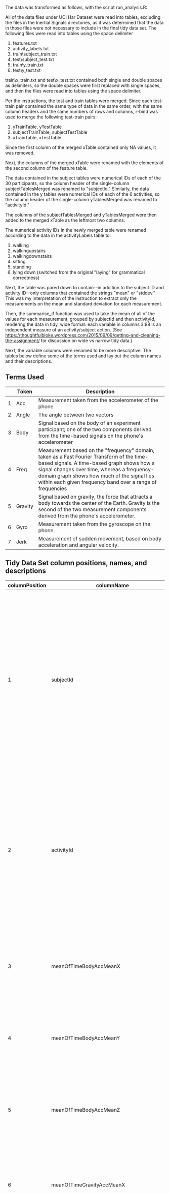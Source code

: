 The data was transformed as follows, with the script run_analysis.R:

All of the data files under UCI Har Dataset were read into tables, excluding the files in the Inertial Signals directories, as it was determined that the data in those files were not necessary to include in the final tidy data set. The following files were read into tables using the space delimiter
1. features.txt
2. activity_labels.txt
3. train\subject_train.txt
4. test\subject_test.txt
5. train\y_train.txt
6. test\y_test.txt

train\x_train.txt and test\x_test.txt contained both single and double spaces as delimiters, so the double spaces were first replaced with single spaces, and then the files were read into tables using the space delimiter.

Per the instructions, the test and train tables were merged. Since each test-train pair contained the same type of data in the same order, with the same column headers and the same numbers of rows and columns, r-bind was used to merge the following test-train pairs:
1. yTrainTable, yTestTable
2. subjectTrainTable, subjectTestTable
3. xTrainTable, xTestTable

Since the first column of the merged xTable contained only NA values, it was removed.

Next, the columns of the merged xTable were renamed with the elements of the second column of the feature table.

The data contained in the subject tables were numerical IDs of each of the 30 participants, so the column header of the single-column  subjectTablesMerged was renamed to "subjectId."
Similarly, the data contained in the y tables were numerical IDs of each of the 6 activities, so the column header of the single-column  yTablesMerged was renamed to "activityId."

The columns of the subjectTablesMerged and yTablesMerged were then added to the merged xTable as the leftmost two columns. 

The numerical activity IDs in the newly merged table were renamed according to the data in the activityLabels table to:
1. walking
2. walkingupstairs
3. walkingdownstairs
4. sitting
5. standing
6. lying down (switched from the original "laying" for grammatical correctness)

Next, the table was pared down to contain--in addition to the subject ID and activity ID--only columns that contained the strings "mean" or "stddev." This was my interpretation of the instruction to extract only the measurements on the mean and standard deviation for each measurement.

Then, the summarise_if function was used to take the mean of all of the values for each measurement, grouped by subjectId and then activityId, rendering the data in tidy, wide format: each variable in columns 3:88 is an independent measure of an activity/subject action. (See https://thoughtfulbloke.wordpress.com/2015/09/09/getting-and-cleaning-the-assignment/ for discussion on wide vs narrow tidy data.)

Next, the variable columns were renamed to be more descriptive. The tables below define some of the terms used and lay out the column names and their descriptions.



## Terms Used

| |Token|Description|
|--- |--- |--- |
|1|Acc|Measurement taken from the accelerometer of the phone|
|2|Angle|The angle between two vectors|
|3|Body|Signal based on the body of an experiment participant; one of the two components derived from the time-based signals on the phone's accelerometer|
|4|Freq|Measurement based on the "frequency" domain, taken as a Fast Fourier Transform of the time-based signals. A time-based graph shows how a signal changes over time, whereas a frequency-domain graph shows how much of the signal lies within each given frequency band over a range of frequencies|
|5|Gravity|Signal based on gravity, the force that attracts a body towards the center of the Earth. Gravity is the second of the two measurement components derived from the phone's accelerometer.|
|6|Gyro|Measurement taken from the gyroscope on the phone.|
|7|Jerk|Measurement of sudden movement, based on body acceleration and angular velocity.|


## Tidy Data Set column positions, names, and descriptions
|columnPosition|columnName|type|description|
|--- |--- |--- |--- |
|1|subjectId|integer|Numeric identifier (a unique sequential number) that indicates the participant or subject of the experiment. The original research study included 30 participants, so this variable has a range of numeric values from 1-30. No further information beyond an ID number was provided by the original research team.|
|2|activityId|character|Character string describing one of six different activities that were performed by participants in the experiment, consisting of: Lying down (name changed from "laying" for grammatical correctness); Sitting; Standing; Walking; Walking downstairs; Walking upstairs|
|3|meanOfTimeBodyAccMeanX|double|Numeric variable measuring the mean of all of the time-domain body accelerometer signal means in the X dimension of the phone|
|4|meanOfTimeBodyAccMeanY|double|Numeric variable measuring the mean of all of the time-domain body accelerometer signal means in the Y dimension of the phone|
|5|meanOfTimeBodyAccMeanZ|double|Numeric variable measuring the mean of all of the time-domain body accelerometer signal means in the Z dimension of the phone|
|6|meanOfTimeGravityAccMeanX|double|Numeric variable measuring the mean of all of the time-domain gravity accelerometer signal means in the X dimension of the phone|
|7|meanOfTimeGravityAccMeanY|double|Numeric variable measuring the mean of all of the time-domain gravity accelerometer signal means in the Y dimension of the phone|
|8|meanOfTimeGravityAccMeanZ|double|Numeric variable measuring the mean of all of the y time-domain gravity accelerometer signal means in the Z dimension of the phone|
|9|meanOfTimeBodyAccJerkMeanX|double|Numeric variable measuring the mean of all of the time-domain body jerk accelerometer signal means in the X dimension of the phone|
|10|meanOfTimeBodyAccJerkMeanY|double|Numeric variable measuring the mean of all of the time-domain body jerk accelerometer signal means in the Y dimension of the phone|
|11|meanOfTimeBodyAccJerkMeanZ|double|Numeric variable measuring the mean of all of the time-domain body  jerk accelerometer signal means in the Z dimension of the phone|
|12|meanOfTimeBodyGyroMeanX|double|Numeric variable measuring the mean of all of the time-domain body gyroscope signal means in the X dimension of the phone|
|13|meanOfTimeBodyGyroMeanY|double|Numeric variable measuring the mean of all of the time-domain body gyroscope signal means in the Y dimension of the phone|
|14|meanOfTimeBodyGyroMeanZ|double|Numeric variable measuring the mean of all of the time-domain body gyroscope signal means in the Z dimension of the phone|
|15|meanOfTimeBodyGyroJerkMeanX|double|Numeric variable measuring the mean of all of the time-domain body jerk gyroscope signal means in the X dimension of the phone|
|16|meanOfTimeBodyGyroJerkMeanY|double|Numeric variable measuring the mean of all of the time-domain body jerk gyroscope signal means in the Y dimension of the phone|
|17|meanOfTimeBodyGyroJerkMeanZ|double|Numeric variable measuring the mean of all of the time-domain body jerk gyroscope signal means in the Z dimension of the phone|
|18|meanOfTimeBodyAccMagMean|double|Numeric variable measuring the mean of all of the the magnitude (calculated using the Euclidean norm) of time-domain body accelerometer signal means|
|19|meanOfTimeGravityAccMagMean|double|Numeric variable measuring the mean of all of the the magnitude (calculated using the Euclidean norm) of time-domain gravity accelerometer signal measurement means|
|20|meanOfTimeBodyAccJerkMagMean|double|Numeric variable measuring the mean of all of the the magnitude (calculated using the Euclidean norm) of time-domain body jerk accelerometer signal means|
|21|meanOfTimeBodyGyroMagMean|double|Numeric variable measuring the mean of all of the the magnitude (calculated using the Euclidean norm) of time-domain body  gyroscope signal means|
|22|meanOfTimeBodyGyroJerkMagMean|double|Numeric variable measuring the mean of all of the the magnitude (calculated using the Euclidean norm) of time-domain body jerk gyroscope signal means|
|23|meanOfFreqBodyAccMeanX|double|Numeric variable measuring the mean of all of the frequency-domain body accelerometer signal means in the X dimension of the phone|
|24|meanOfFreqBodyAccMeanY|double|Numeric variable measuring the mean of all of the frequency-domain body accelerometer signal means in the Y dimension of the phone|
|25|meanOfFreqBodyAccMeanZ|double|Numeric variable measuring the mean of all of the frequency-domain body accelerometer signal means in the Z dimension of the phone|
|26|meanOfFreqBodyAccMeanFreqX|double|Numeric variable measuring the mean of all of the frequency-domain body accelerometer signal frequency means in the X dimension of the phone|
|27|meanOfFreqBodyAccMeanFreqY|double|Numeric variable measuring the mean of all of the frequency-domain body accelerometer signal frequency means in the Y dimension of the phone|
|28|meanOfFreqBodyAccMeanFreqZ|double|Numeric variable measuring the mean of all of the frequency-domain body accelerometer signal frequency means in the Z dimension of the phone|
|29|meanOfFreqBodyAccJerkMeanX|double|Numeric variable measuring the mean of all of the frequency-domain body jerk accelerometer signal means in the X dimension of the phone|
|30|meanOfFreqBodyAccJerkMeanY|double|Numeric variable measuring the mean of all of the frequency-domain body jerk accelerometer signal means in the Y dimension of the phone|
|31|meanOfFreqBodyAccJerkMeanZ|double|Numeric variable measuring the mean of all of the frequency-domain body jerk accelerometer signal means in the Z dimension of the phone|
|32|meanOfFreqBodyAccJerkMeanFreqX|double|Numeric variable measuring the mean of all of the frequency-domain body jerk accelerometer signal frequency means in the X dimension of the phone|
|33|meanOfFreqBodyAccJerkMeanFreqY|double|Numeric variable measuring the mean of all of the frequency-domain body jerk accelerometer signal frequency means in the Y dimension of the phone|
|34|meanOfFreqBodyAccJerkMeanFreqZ|double|Numeric variable measuring the mean of all of the frequency-domain body jerk accelerometer signal frequency means in the Z dimension of the phone|
|35|meanOfFreqBodyGyroMeanX|double|Numeric variable measuring the mean of all of the frequency-domain body gyroscope signal means in the X dimension of the phone|
|36|meanOfFreqBodyGyroMeanY|double|Numeric variable measuring the mean of all of the frequency-domain body gyroscope signal means in the Y dimension of the phone|
|37|meanOfFreqBodyGyroMeanZ|double|Numeric variable measuring the mean of all of the frequency-domain body gyroscope signal means in the Z dimension of the phone|
|38|meanOfFreqBodyGyroMeanFreqX|double|Numeric variable measuring the mean of all of the frequency-domain body gyroscope signal frequency means in the X dimension of the phone|
|39|meanOfFreqBodyGyroMeanFreqY|double|Numeric variable measuring the mean of all of the frequency-domain body gyroscope signal frequency means in the Y dimension of the phone|
|40|meanOfFreqBodyGyroMeanFreqZ|double|Numeric variable measuring the mean of all of the frequency-domain body gyroscope signal frequency means in the Z dimension of the phone|
|41|meanOfFreqBodyAccMagMean|double|Numeric variable measuring the mean of all of the the magnitude (calculated using the Euclidean norm) of frequency-domain body accelerometer signal means|
|42|meanOfFreqBodyAccMagMeanFreq|double|Numeric variable measuring the mean of all of the the magnitude (calculated using the Euclidean norm) of frequency-domain body accelerometer signal frequency means|
|43|meanOfFreqBodyBodyAccJerkMagMean|double|Numeric variable measuring the mean of all of the the magnitude (calculated using the Euclidean norm) of frequency-domain body jerk accelerometer signal means|
|44|meanOfFreqBodyBodyAccJerkMagMeanFreq|double|Numeric variable measuring the mean of all of the the magnitude (calculated using the Euclidean norm) of frequency-domain body jerk accelerometer signal frequency means|
|45|meanOfFreqBodyBodyGyroMagMean|double|Numeric variable measuring the mean of all of the the magnitude (calculated using the Euclidean norm) of frequency-domain body  gyroscope signal means|
|46|meanOfFreqBodyBodyGyroMagMeanFreq|double|Numeric variable measuring the mean of all of the the magnitude (calculated using the Euclidean norm) of frequency-domain body  gyroscope signal frequency means|
|47|meanOfFreqBodyBodyGyroJerkMagMean|double|Numeric variable measuring the mean of all of the the magnitude (calculated using the Euclidean norm) of frequency-domain body jerk gyroscope signal means|
|48|meanOfFreqBodyBodyGyroJerkMagMeanFreq|double|Numeric variable measuring the mean of all of the the magnitude (calculated using the Euclidean norm) of frequency-domain body jerk gyroscope signal frequency means|
|49|meanOfAngleTimeBodyAccMeanGravity|double|Numeric variable measuring the mean of the means of the angles between additional vectors obtained by averaging the time-domain body gravity accelerometer signals in a signal window sample|
|50|meanOfAngleTimeBodyAccJerkMeanGravityMean|double|Numeric variable measuring the mean of the means of the angles between additional vectors obtained by averaging the time-domain body gravity accelerometer jerk signals in a signal window sample|
|51|meanOfAngleTimeBodyGyroMeanGravityMean|double|Numeric variable measuring the mean of the means of the angles between additional vectors obtained by averaging the time-domain body gravity gyroscope signals in a signal window sample|
|52|meanOfAngleTimeBodyGyroJerkMeanGravityMean|double|Numeric variable measuring the mean of the means of the angles between additional vectors obtained by averaging the time-domain body gravity gyroscope jerk signals in a signal window sample|
|53|meanOfAngleXGravityMean|double|Numeric variable measuring the mean of the X vector obtained averaging the gravity signals in a signal window sample. No explanation given in the features_info file how the angle between two vectors is measured, since each X vector should be the same direction|
|54|meanOfAngleYGravityMean|double|Numeric variable measuring the mean of the Y vector obtained averaging the gravity signals in a signal window sample. No explanation given in the features_info file how the angle between two vectors is measured, since each Y vector should be the same direction|
|55|meanOfAngleZGravityMean|double|Numeric variable measuring the mean of the Z vector obtained averaging the gravity signals in a signal window sample. No explanation given in the features_info file how the angle between two vectors is measured, since each Z vector should be the same direction|
|56|meanOfTimeBodyAccStdX|double|Numeric variable measuring the mean of all of the time-domain body accelerometer signal standard deviations in the X dimension of the phone|
|57|meanOfTimeBodyAccStdY|double|Numeric variable measuring the mean of all of the time-domain body accelerometer signal standard deviations in the Y dimension of the phone|
|58|meanOfTimeBodyAccStdZ|double|Numeric variable measuring the mean of all of the time-domain body accelerometer signal standard deviations in the Z dimension of the phone|
|59|meanOfTimeGravityAccStdX|double|Numeric variable measuring the mean of all of the time-domain gravity accelerometer signal standard deviations in the X dimension of the phone|
|60|meanOfTimeGravityAccStdY|double|Numeric variable measuring the mean of all of the time-domain gravity accelerometer signal standard deviations in the Y dimension of the phone|
|61|meanOfTimeGravityAccStdZ|double|Numeric variable measuring the mean of all of the time-domain gravity accelerometer signal standard deviations in the Z dimension of the phone|
|62|meanOfTimeBodyAccJerkStdX|double|Numeric variable measuring the mean of all of the time-domain body jerk accelerometer signal standard deviations in the X dimension of the phone|
|63|meanOfTimeBodyAccJerkStdY|double|Numeric variable measuring the mean of all of the time-domain body jerk accelerometer signal standard deviations in the Y dimension of the phone|
|64|meanOfTimeBodyAccJerkStdZ|double|Numeric variable measuring the mean of all of the time-domain body jerk accelerometer signal standard deviations in the Z dimension of the phone|
|65|meanOfTimeBodyGyroStdX|double|Numeric variable measuring the mean of all of the time-domain body gyroscope signal standard deviations in the X dimension of the phone|
|66|meanOfTimeBodyGyroStdY|double|Numeric variable measuring the mean of all of the time-domain body gyroscope signal standard deviations in the Y dimension of the phone|
|67|meanOfTimeBodyGyroStdZ|double|Numeric variable measuring the mean of all of the time-domain body gyroscope signal standard deviations in the Z dimension of the phone|
|68|meanOfTimeBodyGyroJerkStdX|double|Numeric variable measuring the mean of all of the time-domain body jerk gyroscope signal standard deviations in the X dimension of the phone|
|69|meanOfTimeBodyGyroJerkStdY|double|Numeric variable measuring the mean of all of the time-domain body jerk gyroscope signal standard deviations in the Y dimension of the phone|
|70|meanOfTimeBodyGyroJerkStdZ|double|Numeric variable measuring the mean of all of the time-domain body jerk gyroscope signal standard deviations in the Z dimension of the phone|
|71|meanOfTimeBodyAccMagStd|double|Numeric variable measuring the mean of all of the the magnitude (calculated using the Euclidean norm) of time-domain body accelerometer signal standard deviations|
|72|meanOfTimeGravityAccMagStd|double|Numeric variable measuring the mean of all of the the magnitude (calculated using the Euclidean norm) of time-domain gravity accelerometer signal measurement standard deviations|
|73|meanOfTimeBodyAccJerkMagStd|double|Numeric variable measuring the mean of all of the the magnitude (calculated using the Euclidean norm) of time-domain body jerk accelerometer signal standard deviations|
|74|meanOfTimeBodyGyroMagStd|double|Numeric variable measuring the mean of all of the the magnitude (calculated using the Euclidean norm) of time-domain body  gyroscope signal standard deviations|
|75|meanOfTimeBodyGyroJerkMagStd|double|Numeric variable measuring the mean of all of the the magnitude (calculated using the Euclidean norm) of time-domain body jerk gyroscope signal standard deviations|
|76|meanOfFreqBodyAccStdX|double|Numeric variable measuring the mean of all of the frequency-domain body accelerometer signal standard deviations in the X dimension of the phone|
|77|meanOfFreqBodyAccStdY|double|Numeric variable measuring the mean of all of the frequency-domain body accelerometer signal standard deviations in the Y dimension of the phone|
|78|meanOfFreqBodyAccStdZ|double|Numeric variable measuring the mean of all of the frequency-domain body accelerometer signal standard deviations in the Z dimension of the phone|
|79|meanOfFreqBodyAccJerkStdX|double|Numeric variable measuring the mean of all of the frequency-domain body jerk accelerometer signal standard deviations in the X dimension of the phone|
|80|meanOfFreqBodyAccJerkStdY|double|Numeric variable measuring the mean of all of the frequency-domain body jerk accelerometer signal standard deviations in the Y dimension of the phone|
|81|meanOfFreqBodyAccJerkStdZ|double|Numeric variable measuring the mean of all of the frequency-domain body jerk accelerometer signal standard deviations in the Z dimension of the phone|
|82|meanOfFreqBodyGyroStdX|double|Numeric variable measuring the mean of all of the frequency-domain body gyroscope signal standard deviations in the X dimension of the phone|
|83|meanOfFreqBodyGyroStdY|double|Numeric variable measuring the mean of all of the frequency-domain body gyroscope signal standard deviations in the Y dimension of the phone|
|84|meanOfFreqBodyGyroStdZ|double|Numeric variable measuring the mean of all of the frequency-domain body gyroscope signal standard deviations in the Z dimension of the phone|
|85|meanOfFreqBodyAccMagStd|double|Numeric variable measuring the mean of all of the the magnitude (calculated using the Euclidean norm) of frequency-domain body accelerometer signal standard deviations|
|86|meanOfFreqBodyBodyAccJerkMagStd|double|Numeric variable measuring the mean of all of the the magnitude (calculated using the Euclidean norm) of frequency-domain body jerk accelerometer signal standard deviations|
|87|meanOfFreqBodyBodyGyroMagStd|double|Numeric variable measuring the mean of all of the the magnitude (calculated using the Euclidean norm) of frequency-domain body  gyroscope signal standard deviations|
|88|meanOfFreqBodyBodyGyroJerkMagStd|double|Numeric variable measuring the mean of all of the the magnitude (calculated using the Euclidean norm) of frequency-domain body jerk gyroscope signal standard deviations|


## Reference to ReadMe included in the original data set
Since the original ReadMe is not required to be submitted, its contents are pasted below to provide more background on the testing methods:

==================================================================
Human Activity Recognition Using Smartphones Dataset
Version 1.0
==================================================================
Jorge L. Reyes-Ortiz, Davide Anguita, Alessandro Ghio, Luca Oneto.
Smartlab - Non Linear Complex Systems Laboratory
DITEN - Università degli Studi di Genova.
Via Opera Pia 11A, I-16145, Genoa, Italy.
activityrecognition@smartlab.ws
www.smartlab.ws
==================================================================

The experiments have been carried out with a group of 30 volunteers within an age bracket of 19-48 years. Each person performed six activities (WALKING, WALKING_UPSTAIRS, WALKING_DOWNSTAIRS, SITTING, STANDING, LAYING) wearing a smartphone (Samsung Galaxy S II) on the waist. Using its embedded accelerometer and gyroscope, we captured 3-axial linear acceleration and 3-axial angular velocity at a constant rate of 50Hz. The experiments have been video-recorded to label the data manually. The obtained dataset has been randomly partitioned into two sets, where 70% of the volunteers was selected for generating the training data and 30% the test data. 

The sensor signals (accelerometer and gyroscope) were pre-processed by applying noise filters and then sampled in fixed-width sliding windows of 2.56 sec and 50% overlap (128 readings/window). The sensor acceleration signal, which has gravitational and body motion components, was separated using a Butterworth low-pass filter into body acceleration and gravity. The gravitational force is assumed to have only low frequency components, therefore a filter with 0.3 Hz cutoff frequency was used. From each window, a vector of features was obtained by calculating variables from the time and frequency domain. See 'features_info.txt' for more details. 

For each record it is provided:
======================================

- Triaxial acceleration from the accelerometer (total acceleration) and the estimated body acceleration.
- Triaxial Angular velocity from the gyroscope. 
- A 561-feature vector with time and frequency domain variables. 
- Its activity label. 
- An identifier of the subject who carried out the experiment.

The dataset includes the following files:
=========================================

- 'README.txt'

- 'features_info.txt': Shows information about the variables used on the feature vector.

- 'features.txt': List of all features.

- 'activity_labels.txt': Links the class labels with their activity name.

- 'train/X_train.txt': Training set.

- 'train/y_train.txt': Training labels.

- 'test/X_test.txt': Test set.

- 'test/y_test.txt': Test labels.

The following files are available for the train and test data. Their descriptions are equivalent. 

- 'train/subject_train.txt': Each row identifies the subject who performed the activity for each window sample. Its range is from 1 to 30. 

- 'train/Inertial Signals/total_acc_x_train.txt': The acceleration signal from the smartphone accelerometer X axis in standard gravity units 'g'. Every row shows a 128 element vector. The same description applies for the 'total_acc_x_train.txt' and 'total_acc_z_train.txt' files for the Y and Z axis. 

- 'train/Inertial Signals/body_acc_x_train.txt': The body acceleration signal obtained by subtracting the gravity from the total acceleration. 

- 'train/Inertial Signals/body_gyro_x_train.txt': The angular velocity vector measured by the gyroscope for each window sample. The units are radians/second. 

Notes: 
======
- Features are normalized and bounded within [-1,1].
- Each feature vector is a row on the text file.

For more information about this dataset contact: activityrecognition@smartlab.ws

License:
========
Use of this dataset in publications must be acknowledged by referencing the following publication [1] 

[1] Davide Anguita, Alessandro Ghio, Luca Oneto, Xavier Parra and Jorge L. Reyes-Ortiz. Human Activity Recognition on Smartphones using a Multiclass Hardware-Friendly Support Vector Machine. International Workshop of Ambient Assisted Living (IWAAL 2012). Vitoria-Gasteiz, Spain. Dec 2012

This dataset is distributed AS-IS and no responsibility implied or explicit can be addressed to the authors or their institutions for its use or misuse. Any commercial use is prohibited.

Jorge L. Reyes-Ortiz, Alessandro Ghio, Luca Oneto, Davide Anguita. November 2012.

